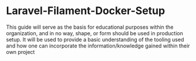 # Laravel-Filament-Docker-Setup
This guide will serve as the basis for educational purposes within the organization, and in no way, shape, or form should be used in production setup. It will be used to provide a basic understanding of the tooling used and how one can incorporate the information/knowledge gained within their own project
